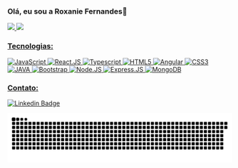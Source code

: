### Olá, eu sou a Roxanie Fernandes👋

<div>
  <a href="https://github.com/RoxanieFernandes">
  <img height="180em" src="https://github-readme-stats.vercel.app/api?username=RoxanieFernandes&show_icons=true&theme=dark#gh-dark-mode-only"/>
  <img height="180em" src="https://github-readme-stats.vercel.app/api/top-langs/?username=RoxanieFernandes&layout=compact&langs_count=7&theme=dark#gh-dark-mode-only"/>
</div>

 ### Tecnologias:

![JavaScript](https://img.shields.io/badge/JavaScript-F7DF1E?style=for-the-badge&logo=javascript&logoColor=black)
![React.JS](https://img.shields.io/badge/React-20232A?style=for-the-badge&logo=react&logoColor=61DAFB)
![Typescript](https://shields.io/badge/TypeScript-3178C6?logo=TypeScript&logoColor=FFF&style=flat-square)
![HTML5](https://img.shields.io/badge/HTML5-E34F26?style=for-the-badge&logo=html5&logoColor=white)
![Angular](https://img.shields.io/badge/Angular-20232A?style=for-the-badge&logo=angular&logoColor=red)
![CSS3](https://img.shields.io/badge/CSS3-1572B6?style=for-the-badge&logo=css3&logoColor=white)
![JAVA](https://img.shields.io/badge/Java-ED8B00?style=for-the-badge&logo=openjdk&logoColor=white)
![Bootstrap](https://img.shields.io/badge/Bootstrap-563D7C?style=for-the-badge&logo=bootstrap&logoColor=white)
![Node.JS](https://img.shields.io/badge/Node.js-339933?style=for-the-badge&logo=nodedotjs&logoColor=white)
![Express.JS](https://img.shields.io/badge/Express.js-000000?style=for-the-badge&logo=express&logoColor=white)
![MongoDB](https://img.shields.io/badge/MongoDB-4EA94B?style=for-the-badge&logo=mongodb&logoColor=white)

### Contato:

[![Linkedin Badge](https://img.shields.io/badge/LinkedIn-0077B5?style=for-the-badge&logo=linkedin&logoColor=white)](https://www.linkedin.com/in/roxanie-fernandes-/)

![Snake animation](https://github.com/flememaia/flememaia/blob/output/github-contribution-grid-snake.svg)
